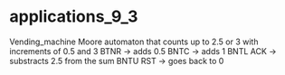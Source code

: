 # applications_9_3
 Vending_machine
Moore automaton that counts up to 2.5 or 3 with increments of 0.5 and 3
BTNR -> adds 0.5
BNTC -> adds 1
BNTL ACK -> substracts 2.5 from the sum
BNTU RST -> goes back to 0
